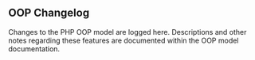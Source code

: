 
 
## OOP Changelog
 
 Changes to the PHP OOP model are logged here. Descriptions and other notes regarding these features are documented within the OOP model documentation. 
 
 <!-- start informaltable -->
<!--

   
    
     
      TODO
      TODO
     
    
    
     
      8.4.0
      
       Added: Support for Property Hooks.
      
     
     
      8.4.0
      
       Added: Support for Lazy Objects.
      
     
     
      8.1.0
      
       Added: Support for the final modifier for class constants. Also, interface constants become overridable by default.
      
     
     
      8.0.0
      
       Added: Support for the nullsafe operator ?-{{ gt }} to access properties and methods on objects that may be null.
      
     
     
      7.4.0
      
       Changed: It is now possible to throw exception within
       __toString.
      
     
     
      7.4.0
      
       Added: Support for limited return type covariance and argument
       type contravariance. Full variance support is only available if
       autoloading is used. Inside a single file only non-cyclic type
       references are possible.
      
     
     
      7.4.0
      
       Added: It is now possible to type class properties.
      
     
     
      7.3.0
      
       Incompatibility: Argument unpacking of
       Traversables with non-int keys is no longer
       supported. This behaviour was not intended and thus has been removed.
      
     
     
      7.3.0
      
       Incompatibility: In previous versions it was possible to separate the
       static properties by assigning a reference. This has been removed.
      
     
     
      7.3.0
      
       Changed: The instanceof
       operator now allows literals as the first operand, in which case the
       result is always false.
      
     
     
      7.2.0
      
       Deprecated: The __autoload method has been
       deprecated in favour of spl_autoload_register.
      
     
     
      7.2.0
      
       Changed: The following name cannot be used to name classes, interfaces,
       or traits: object.
      
     
     
      7.2.0
      
       Changed: A trailing comma can now be added to the group-use syntax
       for namespaces.
      
     
     
      7.2.0
      
       Changed: Parameter type widening. Parameter types from overridden
       methods and from interface implementations may now be omitted.
      
     
     
      7.2.0
      
       Changed: Abstract methods can now be overridden when an abstract class
       extends another abstract class.
      
     
     
      7.1.0
      
       Changed: The following names cannot be used to name classes, interfaces,
       or traits: void and iterable.
      
     
     
      7.1.0
      
       Added: It is now possible to specify the
       visibility of
        class constants.
      
     
     
      7.0.0
      
       Deprecated: Static calls
       to methods that are not declared static.
      
     
     
      7.0.0
      
       Deprecated: PHP 4 style 
       constructor. I.e. methods that have the same name as the class
       they are defined in.
      
     
     
      7.0.0
      
       Added: Group use declaration: classes, functions
       and constants being imported from the same namespace can now be grouped
       together in a single use statement.
      
     
     
      7.0.0
      
       Added: Support for
       anonymous classes
       has been added via new class.
      
     
     
      7.0.0
      
       Incompatibility: Iterating over a non-Traversable
       object will now have the same behaviour as iterating over by-reference
       arrays.
      
     
     
      7.0.0
      
       Changed: Defining (compatible) properties in two used
       traits no longer
       triggers an error.
      
     
     
      5.6.0
      
       Added: The __debugInfo() method.
      
     
     
      5.5.0
      
       Added: The ::class magic constant.
      
     
     
      5.5.0
      
       Added: finally to handle exceptions.
      
     
     
      5.4.0
      
       Added: traits.
      
     
     
      5.4.0
      
       Changed: If an abstract class
       defines a signature for the 
       constructor it will now be enforced.
      
     
     
      5.3.3
      
       Changed: Methods with the same name as the last element of
       a namespaced
       class name will no longer be treated as constructor. This change doesn't
       affect non-namespaced classes.
      
     
     
      5.3.0
      
       Changed: Classes that implement interfaces with methods that have default 
       values in the prototype are no longer required to match the interface's default 
       value.
      
     
     
      5.3.0
      
       Changed: It's now possible to reference the class using a variable (e.g.,
       echo $classname::constant;).
       The variable's value can not be a keyword (e.g., self,
       parent or static).
      
     
     
      5.3.0
      
       Changed: An E_WARNING level error is issued if
       the magic overloading
       methods are declared static.
       It also enforces the public visibility requirement.
      
     
     
      5.3.0
      
       Changed: Prior to 5.3.0, exceptions thrown in the
       __autoload function could not be
       caught in the catch block, and
       would result in a fatal error. Exceptions now thrown in the __autoload function
       can be caught in the catch block, with
       one provison. If throwing a custom exception, then the custom exception class must
       be available. The __autoload function may be used recursively to autoload the
       custom exception class.
      
     
     
      5.3.0
      
       Added: The __callStatic method.
      
     
     
      5.3.0
      
       Added: heredoc
       and nowdoc
       support for class const and property definitions.
       Note: heredoc values must follow the same rules as double-quoted strings,
       (e.g. no variables within).
      
     
     
      5.3.0
      
       Added: Late Static Bindings.
      
     
     
      5.3.0
      
       Added: The __invoke() method.
      
     
     
      5.2.0
      
       Changed: The __toString()
       method was only called when it was directly combined with
       echo or print.
       But now, it is called in any string context (e.g. in
       printf with %s modifier) but not
       in other types contexts (e.g. with %d modifier).
       As of PHP 5.2.0, converting objects without a
       __toString method to string
       emits a E_RECOVERABLE_ERROR level error.
      
     
     
      5.1.3
      
       Changed: In previous versions of PHP 5, the use of var
       was considered deprecated and would issue an E_STRICT
       level error. It's no longer deprecated, therefore does not emit the error.
      
     
     
      5.1.0
      
       Changed: The __set_state() static
       method is now called for classes exported by var_export.
      
     
     
      5.1.0
      
       Added: The __isset()
       and __unset() methods.
      
     
    
   
  
--> 

